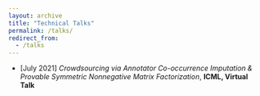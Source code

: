 ```yaml
---
layout: archive
title: "Technical Talks"
permalink: /talks/
redirect_from:
  - /talks
---
```


* [July 2021] *Crowdsourcing via Annotator Co-occurrence Imputation & Provable Symmetric Nonnegative Matrix Factorization*, **ICML, Virtual Talk**
